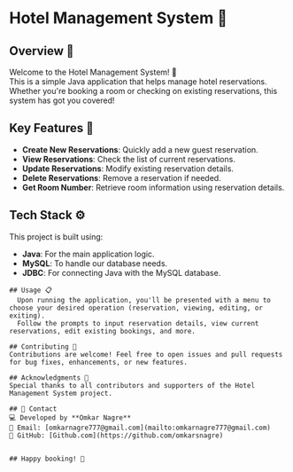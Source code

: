 # Hotel Management System 🏨

## Overview 🌟
Welcome to the Hotel Management System! 🎉  
This is a simple Java application that helps manage hotel reservations.  
Whether you're booking a room or checking on existing reservations, this system has got you covered!

## Key Features 🔑
- **Create New Reservations**: Quickly add a new guest reservation.
- **View Reservations**: Check the list of current reservations.
- **Update Reservations**: Modify existing reservation details.
- **Delete Reservations**: Remove a reservation if needed.
- **Get Room Number**: Retrieve room information using reservation details.

## Tech Stack ⚙️
This project is built using:
- **Java**: For the main application logic.
- **MySQL**: To handle our database needs.
- **JDBC**: For connecting Java with the MySQL database.

```
## Usage 📋
  Upon running the application, you'll be presented with a menu to choose your desired operation (reservation, viewing, editing, or exiting).
  Follow the prompts to input reservation details, view current reservations, edit existing bookings, and more.

## Contributing 🤝
Contributions are welcome! Feel free to open issues and pull requests for bug fixes, enhancements, or new features.

## Acknowledgments 🙏
Special thanks to all contributors and supporters of the Hotel Management System project.

## 📩 Contact  
💻 Developed by **Omkar Nagre**  
📧 Email: [omkarnagre777@gmail.com](mailto:omkarnagre777@gmail.com)  
🔗 GitHub: [Github.com](https://github.com/omkarsnagre)  


## Happy booking! 🌆
